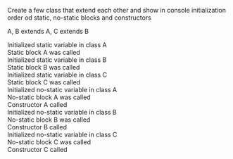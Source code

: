 Create a few class that extend each other and show in console initialization order od static, no-static blocks and constructors

A, B extends A, C extends B


Initialized static variable in class A <br />
Static block A was called <br />
Initialized static variable in class B <br />
Static block B was called <br />
Initialized static variable in class C <br />
Static block C was called <br />
Initialized no-static variable in class A <br />
No-static block A was called <br />
Constructor A called <br />
Initialized no-static variable in class B <br />
No-static block B was called <br />
Constructor B called <br />
Initialized no-static variable in class C <br />
No-static block C was called <br />
Constructor C called <br />